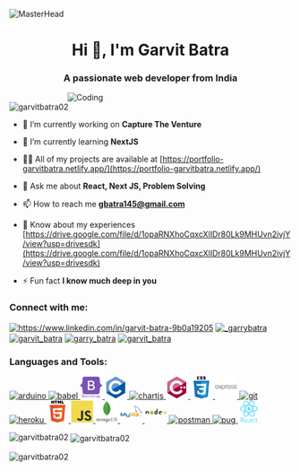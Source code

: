 ![MasterHead](https://1.bp.blogspot.com/-7rEgVqxtC-U/WS2jxCPfIzI/AAAAAAAAAJM/bMBKeJ1JtUchZ8ginmy2B1VhkJnn_X4WACLcB/s1600/banner-web-development.png)
<h1 align="center">Hi 👋, I'm Garvit Batra</h1>
<h3 align="center">A passionate web developer from India</h3>
<img align="right" alt="Coding" width="400" src="https://qph.fs.quoracdn.net/main-qimg-c7c7be6ba65b069c10ac70c8fdc2c51a">
<p align="left"> <img src="https://komarev.com/ghpvc/?username=garvitbatra02&label=Profile%20views&color=0e75b6&style=flat" alt="garvitbatra02" /> </p>

- 🔭 I’m currently working on **Capture The Venture**

- 🌱 I’m currently learning **NextJS**

- 👨‍💻 All of my projects are available at [https://portfolio-garvitbatra.netlify.app/](https://portfolio-garvitbatra.netlify.app/)

- 💬 Ask me about **React, Next JS, Problem Solving**

- 📫 How to reach me **gbatra145@gmail.com**

- 📄 Know about my experiences [https://drive.google.com/file/d/1opaRNXhoCqxcXlIDr80Lk9MHUvn2ivjY/view?usp=drivesdk](https://drive.google.com/file/d/1opaRNXhoCqxcXlIDr80Lk9MHUvn2ivjY/view?usp=drivesdk)

- ⚡ Fun fact **I know much deep in you**

<h3 align="left">Connect with me:</h3>
<p align="left">
<a href="https://linkedin.com/in/https://www.linkedin.com/in/garvit-batra-9b0a19205" target="blank"><img align="center" src="https://raw.githubusercontent.com/rahuldkjain/github-profile-readme-generator/master/src/images/icons/Social/linked-in-alt.svg" alt="https://www.linkedin.com/in/garvit-batra-9b0a19205" height="30" width="40" /></a>
<a href="https://instagram.com/_garrybatra" target="blank"><img align="center" src="https://raw.githubusercontent.com/rahuldkjain/github-profile-readme-generator/master/src/images/icons/Social/instagram.svg" alt="_garrybatra" height="30" width="40" /></a>
<a href="https://www.codechef.com/users/garvit_batra" target="blank"><img align="center" src="https://cdn.jsdelivr.net/npm/simple-icons@3.1.0/icons/codechef.svg" alt="garvit_batra" height="30" width="40" /></a>
<a href="https://codeforces.com/profile/garry_batra" target="blank"><img align="center" src="https://raw.githubusercontent.com/rahuldkjain/github-profile-readme-generator/master/src/images/icons/Social/codeforces.svg" alt="garry_batra" height="30" width="40" /></a>
<a href="https://www.leetcode.com/garvit_batra" target="blank"><img align="center" src="https://raw.githubusercontent.com/rahuldkjain/github-profile-readme-generator/master/src/images/icons/Social/leet-code.svg" alt="garvit_batra" height="30" width="40" /></a>
</p>

<h3 align="left">Languages and Tools:</h3>
<p align="left"> <a href="https://www.arduino.cc/" target="_blank" rel="noreferrer"> <img src="https://cdn.worldvectorlogo.com/logos/arduino-1.svg" alt="arduino" width="40" height="40"/> </a> <a href="https://babeljs.io/" target="_blank" rel="noreferrer"> <img src="https://www.vectorlogo.zone/logos/babeljs/babeljs-icon.svg" alt="babel" width="40" height="40"/> </a> <a href="https://getbootstrap.com" target="_blank" rel="noreferrer"> <img src="https://raw.githubusercontent.com/devicons/devicon/master/icons/bootstrap/bootstrap-plain-wordmark.svg" alt="bootstrap" width="40" height="40"/> </a> <a href="https://www.cprogramming.com/" target="_blank" rel="noreferrer"> <img src="https://raw.githubusercontent.com/devicons/devicon/master/icons/c/c-original.svg" alt="c" width="40" height="40"/> </a> <a href="https://www.chartjs.org" target="_blank" rel="noreferrer"> <img src="https://www.chartjs.org/media/logo-title.svg" alt="chartjs" width="40" height="40"/> </a> <a href="https://www.w3schools.com/cpp/" target="_blank" rel="noreferrer"> <img src="https://raw.githubusercontent.com/devicons/devicon/master/icons/cplusplus/cplusplus-original.svg" alt="cplusplus" width="40" height="40"/> </a> <a href="https://www.w3schools.com/css/" target="_blank" rel="noreferrer"> <img src="https://raw.githubusercontent.com/devicons/devicon/master/icons/css3/css3-original-wordmark.svg" alt="css3" width="40" height="40"/> </a> <a href="https://expressjs.com" target="_blank" rel="noreferrer"> <img src="https://raw.githubusercontent.com/devicons/devicon/master/icons/express/express-original-wordmark.svg" alt="express" width="40" height="40"/> </a> <a href="https://git-scm.com/" target="_blank" rel="noreferrer"> <img src="https://www.vectorlogo.zone/logos/git-scm/git-scm-icon.svg" alt="git" width="40" height="40"/> </a> <a href="https://heroku.com" target="_blank" rel="noreferrer"> <img src="https://www.vectorlogo.zone/logos/heroku/heroku-icon.svg" alt="heroku" width="40" height="40"/> </a> <a href="https://www.w3.org/html/" target="_blank" rel="noreferrer"> <img src="https://raw.githubusercontent.com/devicons/devicon/master/icons/html5/html5-original-wordmark.svg" alt="html5" width="40" height="40"/> </a> <a href="https://developer.mozilla.org/en-US/docs/Web/JavaScript" target="_blank" rel="noreferrer"> <img src="https://raw.githubusercontent.com/devicons/devicon/master/icons/javascript/javascript-original.svg" alt="javascript" width="40" height="40"/> </a> <a href="https://www.mongodb.com/" target="_blank" rel="noreferrer"> <img src="https://raw.githubusercontent.com/devicons/devicon/master/icons/mongodb/mongodb-original-wordmark.svg" alt="mongodb" width="40" height="40"/> </a> <a href="https://www.mysql.com/" target="_blank" rel="noreferrer"> <img src="https://raw.githubusercontent.com/devicons/devicon/master/icons/mysql/mysql-original-wordmark.svg" alt="mysql" width="40" height="40"/> </a> <a href="https://nodejs.org" target="_blank" rel="noreferrer"> <img src="https://raw.githubusercontent.com/devicons/devicon/master/icons/nodejs/nodejs-original-wordmark.svg" alt="nodejs" width="40" height="40"/> </a> <a href="https://postman.com" target="_blank" rel="noreferrer"> <img src="https://www.vectorlogo.zone/logos/getpostman/getpostman-icon.svg" alt="postman" width="40" height="40"/> </a> <a href="https://pugjs.org" target="_blank" rel="noreferrer"> <img src="https://cdn.worldvectorlogo.com/logos/pug.svg" alt="pug" width="40" height="40"/> </a> <a href="https://reactjs.org/" target="_blank" rel="noreferrer"> <img src="https://raw.githubusercontent.com/devicons/devicon/master/icons/react/react-original-wordmark.svg" alt="react" width="40" height="40"/> </a> </p>

<p><img align="left" src="https://github-readme-stats.vercel.app/api/top-langs?username=garvitbatra02&show_icons=true&locale=en&layout=compact" alt="garvitbatra02" /></p>

<p>&nbsp;<img align="center" src="https://github-readme-stats.vercel.app/api?username=garvitbatra02&show_icons=true&locale=en" alt="garvitbatra02" /></p>

<p><img align="center" src="https://github-readme-streak-stats.herokuapp.com/?user=garvitbatra02&" alt="garvitbatra02" /></p>

